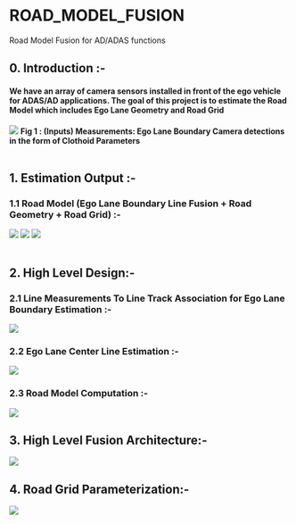 # ROAD_MODEL_FUSION
Road Model Fusion for AD/ADAS functions
## 0. Introduction :-
#### We have an array of camera sensors installed in front of the ego vehicle for ADAS/AD applications. The goal of this project is to estimate the Road Model which includes Ego Lane Geometry and Road Grid
![](https://github.com/UditBhaskar91/ROAD_MODEL_FUSION/blob/main/Visualization_and_Analysis/Animated_Gifs/LaneLineMeasClothoidCroppedVideo.gif)
**Fig 1 : (Inputs) Measurements: Ego Lane Boundary Camera detections in the form of Clothoid Parameters**
<br/><br/>



## 1. Estimation Output :-
### 1.1 Road Model (Ego Lane Boundary Line Fusion + Road Geometry + Road Grid) :-
![](https://github.com/UditBhaskar91/ROAD_MODEL_FUSION/blob/main/Visualization_and_Analysis/Animated_Gifs/LaneLineFusionClothoidCroppedVideo.gif)
![](https://github.com/UditBhaskar91/ROAD_MODEL_FUSION/blob/main/Visualization_and_Analysis/Animated_Gifs/RoadModelClothoidCroppedVideo.gif)
![](https://github.com/UditBhaskar91/ROAD_MODEL_FUSION/blob/main/Visualization_and_Analysis/Animated_Gifs/RoadModelGridCroppedVideo.gif)
<br/><br/>



## 2. High Level Design:-
### 2.1 Line Measurements To Line Track Association for Ego Lane Boundary Estimation :-
![](https://github.com/UditBhaskar91/ROAD_MODEL_FUSION/blob/main/Visualization_and_Analysis/filesForReadme/1a_Road_Fusion_hld.PNG)
### 2.2 Ego Lane Center Line Estimation :-
![](https://github.com/UditBhaskar91/ROAD_MODEL_FUSION/blob/main/Visualization_and_Analysis/filesForReadme/1b_Road_Fusion_hld.PNG)
### 2.3 Road Model Computation :-
![](https://github.com/UditBhaskar91/ROAD_MODEL_FUSION/blob/main/Visualization_and_Analysis/filesForReadme/1c_Road_Fusion_hld.PNG)



## 3. High Level Fusion Architecture:-
![](https://github.com/UditBhaskar91/ROAD_MODEL_FUSION/blob/main/Visualization_and_Analysis/filesForReadme/2a_Road_Fusion_Architecture.PNG)
## 4. Road Grid Parameterization:-
![](https://github.com/UditBhaskar91/ROAD_MODEL_FUSION/blob/main/Visualization_and_Analysis/filesForReadme/2b_Road_Grid.PNG)
